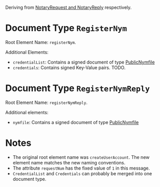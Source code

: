 Deriving from [NotaryRequest and NotaryReply](../NotaryRequestAndNotaryReply.md)
respectively.

# Document Type `RegisterNym`

Root Element Name: `registerNym`.

Additional Elements:

* `credentialList`: Contains a signed document of type
  [PublicNymfile](../PublicNymfile.md)
* `credentials`: Contains signed Key-Value pairs. TODO.


# Document Type `RegisterNymReply`

Root Element Name: `registerNymReply`.

Additional elements:

* `nymfile`: Contains a signed document of type
  [PublicNymfile](../PublicNymfile.md)

# Notes

* The original root element name was `createUserAccount`. The new element name
  matches the new naming conventions.
* The attribute `requestNum` has the fixed value of `1` in this message.
* `CredentialList` and `Credentials` can probably be merged into one document
  type.
